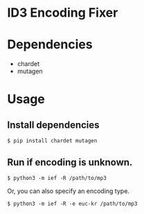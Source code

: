 # ID3 Encoding Fixer

# Dependencies
* chardet
* mutagen


# Usage
## Install dependencies
```
$ pip install chardet mutagen
```
## Run if encoding is unknown.
```
$ python3 -m ief -R /path/to/mp3
```
Or, you can also specify an encoding type.
```
$ python3 -m ief -R -e euc-kr /path/to/mp3
```

